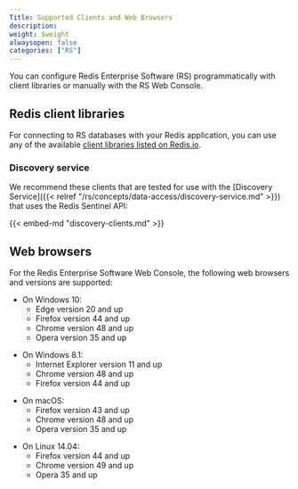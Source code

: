 ```yaml
---
Title: Supported Clients and Web Browsers
description:
weight: $weight
alwaysopen: false
categories: ["RS"]
---
```

You can configure Redis Enterprise Software (RS) programmatically with client libraries
or manually with the RS Web Console.

## Redis client libraries

For connecting to RS databases with your
Redis application, you can use any of the available [client libraries
listed on Redis.io](https://redis.io/clients).

### Discovery service

We recommend these clients that are tested for use with the [Discovery Service]({{< relref "/rs/concepts/data-access/discovery-service.md" >}}) that uses the Redis Sentinel API:

{{< embed-md "discovery-clients.md" >}}

## Web browsers

For the Redis Enterprise Software Web Console, the following web browsers
and versions are supported:

- On Windows 10:
    - Edge version 20 and up
    - Firefox version 44 and up
    - Chrome version 48 and up
    - Opera version 35 and up

<!-- -->

- On Windows 8.1:
    - Internet Explorer version 11 and up
    - Chrome version 48 and up
    - Firefox version 44 and up

<!-- -->

- On macOS:
    - Firefox version 43 and up
    - Chrome version 48 and up
    - Opera version 35 and up

<!-- -->

- On Linux 14.04:
    - Firefox version 44 and up
    - Chrome version 49 and up
    - Opera 35 and up
